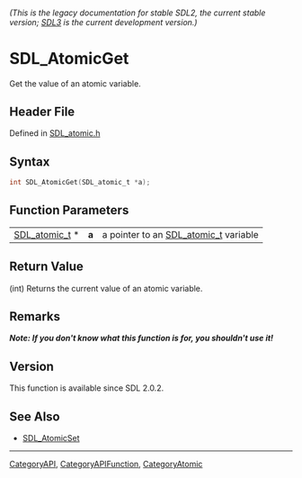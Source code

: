 ###### (This is the legacy documentation for stable SDL2, the current stable version; [SDL3](https://wiki.libsdl.org/SDL3/) is the current development version.)
# SDL_AtomicGet

Get the value of an atomic variable.

## Header File

Defined in [SDL_atomic.h](https://github.com/libsdl-org/SDL/blob/SDL2/include/SDL_atomic.h)

## Syntax

```c
int SDL_AtomicGet(SDL_atomic_t *a);
```

## Function Parameters

|                                |       |                                                       |
| ------------------------------ | ----- | ----------------------------------------------------- |
| [SDL_atomic_t](SDL_atomic_t) * | **a** | a pointer to an [SDL_atomic_t](SDL_atomic_t) variable |

## Return Value

(int) Returns the current value of an atomic variable.

## Remarks

***Note: If you don't know what this function is for, you shouldn't use
it!***

## Version

This function is available since SDL 2.0.2.

## See Also

- [SDL_AtomicSet](SDL_AtomicSet)

----
[CategoryAPI](CategoryAPI), [CategoryAPIFunction](CategoryAPIFunction), [CategoryAtomic](CategoryAtomic)

